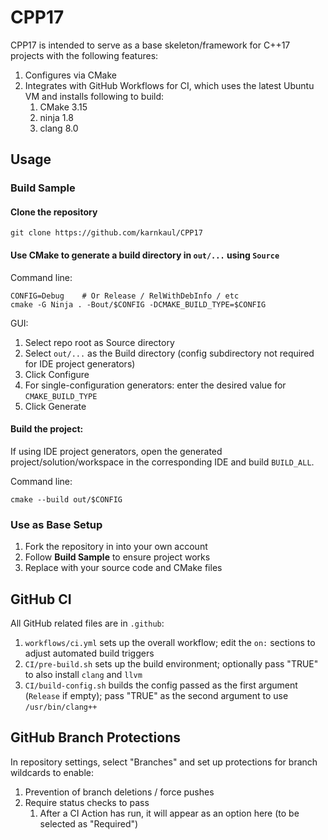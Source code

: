 # CPP17

CPP17 is intended to serve as a base skeleton/framework for C++17 projects with the following features:
1. Configures via CMake
1. Integrates with GitHub Workflows for CI, which uses the latest Ubuntu VM and installs following to build:
	1. CMake 3.15
	1. ninja 1.8
	1. clang 8.0

## Usage
### Build Sample
#### Clone the repository
```
git clone https://github.com/karnkaul/CPP17
```

#### Use CMake to generate a build directory in `out/...` using `Source`
Command line:
```
CONFIG=Debug	# Or Release / RelWithDebInfo / etc
cmake -G Ninja . -Bout/$CONFIG -DCMAKE_BUILD_TYPE=$CONFIG
```
GUI:
1. Select repo root as Source directory
1. Select `out/...` as the Build directory (config subdirectory not required for IDE project generators)
1. Click Configure
1. For single-configuration generators: enter the desired value for `CMAKE_BUILD_TYPE`
1. Click Generate

#### Build the project:
If using IDE project generators, open the generated project/solution/workspace in the corresponding IDE and build `BUILD_ALL`.

Command line:
```
cmake --build out/$CONFIG
```
### Use as Base Setup
1. Fork the repository in into your own account
1. Follow **Build Sample** to ensure project works
1. Replace with your source code and CMake files

## GitHub CI
All GitHub related files are in `.github`:
1. `workflows/ci.yml` sets up the overall workflow; edit the `on:` sections to adjust automated build triggers
1. `CI/pre-build.sh` sets up the build environment; optionally pass "TRUE" to also install `clang` and `llvm`
1. `CI/build-config.sh` builds the config passed as the first argument (`Release` if empty); pass "TRUE" as the second argument to use `/usr/bin/clang++`

## GitHub Branch Protections
In repository settings, select "Branches" and set up protections for branch wildcards to enable:
1. Prevention of branch deletions / force pushes
1. Require status checks to pass
	1. After a CI Action has run, it will appear as an option here (to be selected as "Required")
